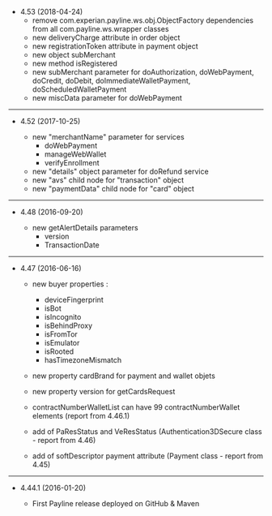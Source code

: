 * 4.53 (2018-04-24)
  * remove com.experian.payline.ws.obj.ObjectFactory dependencies from all com.payline.ws.wrapper classes
  * new deliveryCharge attribute in order object
  * new registrationToken attribute in payment object
  * new object subMerchant
  * new method isRegistered
  * new subMerchant parameter for doAuthorization, doWebPayment, doCredit, doDebit, doImmediateWalletPayment, doScheduledWalletPayment
  * new miscData parameter for doWebPayment
  
---------------------------------------- 

* 4.52 (2017-10-25)

  * new "merchantName" parameter for services
  	- doWebPayment
  	- manageWebWallet
  	- verifyEnrollment
  * new "details" object parameter for doRefund service
  * new "avs" child node for "transaction" object
  * new "paymentData" child node for "card" object

----------------------------------------

* 4.48 (2016-09-20)

  * new getAlertDetails parameters
  	- version
  	- TransactionDate	

----------------------------------------

* 4.47 (2016-06-16)

  * new buyer properties :
  	- deviceFingerprint
  	- isBot
  	- isIncognito
  	- isBehindProxy
  	- isFromTor
  	- isEmulator
  	- isRooted
  	- hasTimezoneMismatch
  * new property cardBrand for payment and wallet objets
  * new property version for getCardsRequest
  
  * contractNumberWalletList can have 99 contractNumberWallet elements (report from 4.46.1)
  * add of PaResStatus and VeResStatus (Authentication3DSecure class - report from 4.46) 
  * add of softDescriptor payment attribute (Payment class - report from 4.45)
  
----------------------------------------

* 4.44.1 (2016-01-20)

  * First Payline release deployed on GitHub & Maven